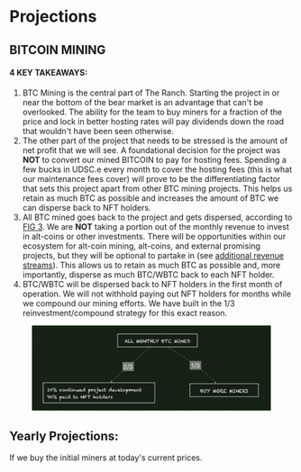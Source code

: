 # Projections

## BITCOIN MINING&#x20;

#### 4 KEY TAKEAWAYS:&#x20;

1. BTC Mining is the central part of The Ranch. Starting the project in or near the bottom of the bear market is an advantage that can't be overlooked.  The ability for the team to buy miners for a fraction of the price and lock in better hosting rates will pay dividends down the road that wouldn't have been seen otherwise.
2. The other part of the project that needs to be stressed is the amount of net profit that we will see. A foundational decision for the project was **NOT** to convert our mined BITCOIN to pay for hosting fees. Spending a few bucks in UDSC.e every month to cover the hosting fees (this is what our maintenance fees cover) will prove to be the differentiating factor that sets this project apart from other BTC mining projects. This helps us retain as much BTC as possible and increases the amount of BTC we can disperse back to NFT holders.&#x20;
3. All BTC mined goes back to the project and gets dispersed, according to [FIG 3](../the-ranch-101.md#monthly-btc-mining-rewards). We are **NOT** taking a portion out of the monthly revenue to invest in alt-coins or other investments. There will be opportunities within our ecosystem for alt-coin mining, alt-coins, and external promising projects, but they will be optional to partake in (see [additional revenue streams](../the-ranch-101.md#additional-revenue-streams)). This allows us to retain as much BTC as possible and, more importantly, disperse as much BTC/WBTC back to each NFT holder.&#x20;
4. BTC/WBTC will be dispersed back to NFT holders in the first month of operation. We will not withhold paying out NFT holders for months while we compound our mining efforts. We have built in the 1/3 reinvestment/compound strategy for this exact reason.&#x20;

<figure><img src="../../../.gitbook/assets/image (5).png" alt=""><figcaption></figcaption></figure>



## Yearly Projections:&#x20;

If we buy the initial miners at today's current prices.&#x20;
